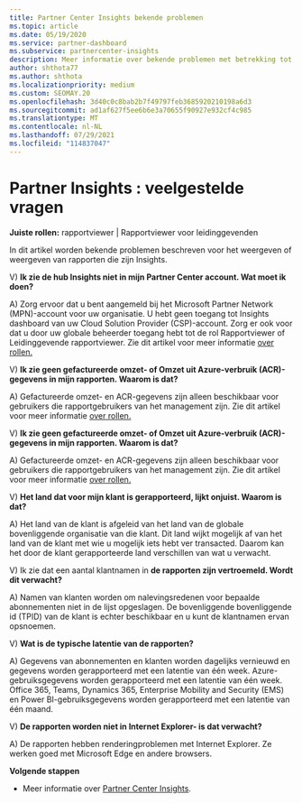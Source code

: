 ```yaml
---
title: Partner Center Insights bekende problemen
ms.topic: article
ms.date: 05/19/2020
ms.service: partner-dashboard
ms.subservice: partnercenter-insights
description: Meer informatie over bekende problemen met betrekking tot Partner Center Insights (PCI)-rapporten. Informatie kan bestaan uit bekende renderingproblemen of rapportagebeperkingen.
author: shthota77
ms.author: shthota
ms.localizationpriority: medium
ms.custom: SEOMAY.20
ms.openlocfilehash: 3d40c0c8bab2b7f49797feb3685920210198a6d3
ms.sourcegitcommit: ad1af627f5ee6b6e3a70655f90927e932cf4c985
ms.translationtype: MT
ms.contentlocale: nl-NL
ms.lasthandoff: 07/29/2021
ms.locfileid: "114837047"
---
```

# <a name="partner-insights--frequently-asked-questions"></a>Partner Insights : veelgestelde vragen

**Juiste rollen:** rapportviewer | Rapportviewer voor leidinggevenden

In dit artikel worden bekende problemen beschreven voor het weergeven of weergeven van rapporten die zijn Insights.

V) **Ik zie de hub Insights niet in mijn Partner Center account. Wat moet ik doen?**

A) Zorg ervoor dat u bent aangemeld bij het Microsoft Partner Network (MPN)-account voor uw organisatie. U hebt geen toegang tot Insights dashboard van uw Cloud Solution Provider (CSP)-account. Zorg er ook voor dat u door uw globale beheerder toegang hebt tot de rol Rapportviewer of Leidinggevende rapportviewer.  Zie dit artikel voor meer informatie [over rollen.](./insights-roles.md)

V) **Ik zie geen gefactureerde omzet- of Omzet uit Azure-verbruik (ACR)-gegevens in mijn rapporten. Waarom is dat?**

A) Gefactureerde omzet- en ACR-gegevens zijn alleen beschikbaar voor gebruikers die rapportgebruikers van het management zijn.  Zie dit artikel voor meer informatie [over rollen.](./insights-roles.md)

V) **Ik zie geen gefactureerde omzet- of Omzet uit Azure-verbruik (ACR)-gegevens in mijn rapporten. Waarom is dat?**

A) Gefactureerde omzet- en ACR-gegevens zijn alleen beschikbaar voor gebruikers die rapportgebruikers van het management zijn. Zie dit artikel voor meer informatie [over rollen.](./insights-roles.md)

V) **Het land dat voor mijn klant is gerapporteerd, lijkt onjuist. Waarom is dat?**

A) Het land van de klant is afgeleid van het land van de globale bovenliggende organisatie van die klant. Dit land wijkt mogelijk af van het land van de klant met wie u mogelijk iets hebt ver transacted. Daarom kan het door de klant gerapporteerde land verschillen van wat u verwacht.

V) Ik zie dat een aantal klantnamen in **de rapporten zijn vertroemeld. Wordt dit verwacht?**

A) Namen van klanten worden om nalevingsredenen voor bepaalde abonnementen niet in de lijst opgeslagen. De bovenliggende bovenliggende id (TPID) van de klant is echter beschikbaar en u kunt de klantnamen ervan opsnoemen.

V) **Wat is de typische latentie van de rapporten?**

A) Gegevens van abonnementen en klanten worden dagelijks vernieuwd en gegevens worden gerapporteerd met een latentie van één week. Azure-gebruiksgegevens worden gerapporteerd met een latentie van één week. Office 365, Teams, Dynamics 365, Enterprise Mobility and Security (EMS) en Power BI-gebruiksgegevens worden gerapporteerd met een latentie van één maand.

V) **De rapporten worden niet in Internet Explorer- is dat verwacht?**

A) De rapporten hebben renderingproblemen met Internet Explorer. Ze werken goed met Microsoft Edge en andere browsers.

**Volgende stappen**

- Meer informatie over [Partner Center Insights](partner-center-insights.md).